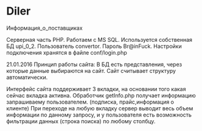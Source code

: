 # Diler
Информация_о_поставщиках

Серверная часть PHP. Работаем с MS SQL.
Используется собственная БД upi_0_2. Пользователь convertor. Пароль Br@inFuck.
Настройки подключения хранятся в файле conf/login.php



21.01.2016
Принцип работы сайта:
В БД есть представления, через которые данные выбираются на сайт.  Сайт считывает структуру автоматически.

Интерфейс сайта поддерживает 3 вкладки, на основании того какая сейчас вкладка активна.
Обработчик getInfo.php получает информацию запрашиваему пользователем. (подписка, прайс,информация о клиенте)
При переходе на любую вкладку сервер выводит весь объем информации по данному запросу, и у пользователя есть возможность фильтрации данных (строка поиска) по любому столбцу.





